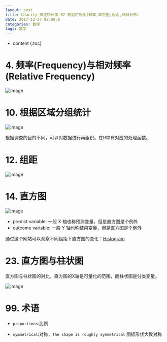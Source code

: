 ```yaml
---
layout: post
title: Udacity-描述统计学-02-数据可视化(频率,直方图,组距,倾斜分布)
date: 2017-12-27 02:00:0
categories: 数学
tags: 数学
---
```

* content
{:toc}


# 4. 频率(Frequency)与相对频率(Relative Frequency)

![image](https://user-images.githubusercontent.com/18595935/34520022-3f4b125a-f0ca-11e7-9aa4-d48fb2dcb9b4.png)


# 10. 根据区域分组统计

![image](https://user-images.githubusercontent.com/18595935/34520370-b28f4aa0-f0cb-11e7-9fed-b88e4ed9ec34.png)

根据调查的目的不同，可以对数据进行再组织。在R中有对应的处理函数。

# 12. 组距

![image](https://user-images.githubusercontent.com/18595935/34650122-d53ab766-f3fe-11e7-9ef3-b741435e2ef8.png)

# 14. 直方图

![image](https://user-images.githubusercontent.com/18595935/34650172-c51cbcd4-f3ff-11e7-93c4-de425b6168fc.png)


- predict variable: 一般 X 轴也称预测变量，但是直方图是个例外
- outcome variable: 一般 Y 轴也称结果变量，但是直方图是个例外


通过这个网站可以观察不同组距下直方图的变化：[Histogram](http://www.shodor.org/interactivate/activities/Histogram/)


# 23. 直方图与柱状图

直方图与柱状图的对比，直方图的X轴是可量化的范围，而柱状图是分类变量。

![image](https://user-images.githubusercontent.com/18595935/34650282-fc49092c-f401-11e7-98aa-fe22561bdd8a.png)


# 99. 术语

- `proportions`:比例

- `symmetrical`:对称，`The shape is roughly symmetrical` 图标形状大致对称
